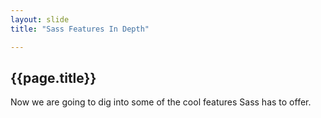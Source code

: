 ```yaml
---
layout: slide
title: "Sass Features In Depth"

---
```


<section>

## {{page.title}}

Now we are going to dig into some of the cool features Sass has to offer.

</section>
